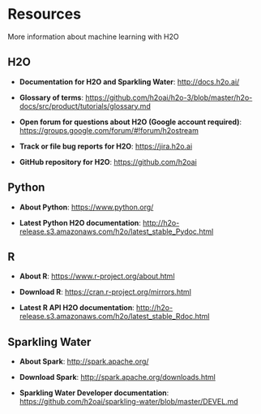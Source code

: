 # Resources

More information about machine learning with H2O

## H2O

- **Documentation for H2O and Sparkling Water**: http://docs.h2o.ai/

- **Glossary of terms**: https://github.com/h2oai/h2o-3/blob/master/h2o-docs/src/product/tutorials/glossary.md

- **Open forum for questions about H2O (Google account required)**: https://groups.google.com/forum/#!forum/h2ostream

- **Track or file bug reports for H2O**: https://jira.h2o.ai

- **GitHub repository for H2O**: https://github.com/h2oai


## Python

- **About Python**: https://www.python.org/

- **Latest Python H2O documentation**: http://h2o-release.s3.amazonaws.com/h2o/latest_stable_Pydoc.html


## R

- **About R**: https://www.r-project.org/about.html

- **Download R**: https://cran.r-project.org/mirrors.html

- **Latest R API H2O documentation**: http://h2o-release.s3.amazonaws.com/h2o/latest_stable_Rdoc.html 

## Sparkling Water

- **About Spark**: http://spark.apache.org/

- **Download Spark**: http://spark.apache.org/downloads.html

- **Sparkling Water Developer documentation**: https://github.com/h2oai/sparkling-water/blob/master/DEVEL.md
